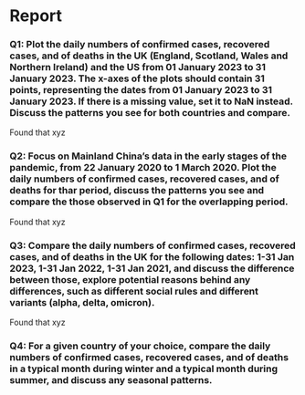 # Report 

### Q1: Plot the daily numbers of confirmed cases, recovered cases,  and of deaths in the UK (England, Scotland, Wales and Northern Ireland)  and the US from 01 January 2023 to 31 January 2023. The x-axes of the plots should contain 31 points, representing the dates from 01 January 2023 to 31 January 2023. If there is a missing value, set it to NaN instead. Discuss the patterns you see for both countries and compare.

Found that xyz 

### Q2: Focus on Mainland China’s data in the early stages of the pandemic, from 22 January 2020 to 1 March 2020. Plot the daily numbers of confirmed cases, recovered cases,  and of deaths  for thar period, discuss the patterns you see and compare the those observed in Q1 for the overlapping period.

Found that xyz

### Q3: Compare the daily numbers of confirmed cases, recovered cases,  and of deaths in the UK for the following dates: 1-31 Jan 2023, 1-31 Jan 2022, 1-31 Jan 2021, and discuss the difference between those, explore potential reasons behind any differences, such as different social rules and different variants (alpha, delta, omicron).

Found that xyz

### Q4: For a given country of your choice, compare the daily numbers of confirmed cases, recovered cases,  and of deaths in a typical month during winter and a typical month during summer, and discuss any seasonal patterns.
